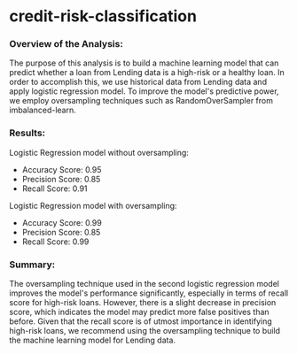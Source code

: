 # credit-risk-classification

### Overview of the Analysis:
The purpose of this analysis is to build a machine learning model that can predict whether a loan from Lending data is a high-risk or a healthy loan. In order to accomplish this, we use historical data from Lending data and apply logistic regression model. To improve the model's predictive power, we employ oversampling techniques such as RandomOverSampler from imbalanced-learn.

### Results:

Logistic Regression model without oversampling:

- Accuracy Score: 0.95
- Precision Score: 0.85
- Recall Score: 0.91

Logistic Regression model with oversampling:

- Accuracy Score: 0.99
- Precision Score: 0.85
- Recall Score: 0.99

### Summary:
The oversampling technique used in the second logistic regression model improves the model's performance significantly, especially in terms of recall score for high-risk loans. However, there is a slight decrease in precision score, which indicates the model may predict more false positives than before. Given that the recall score is of utmost importance in identifying high-risk loans, we recommend using the oversampling technique to build the machine learning model for Lending data.












